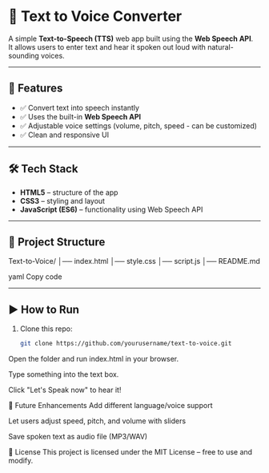 
# 🎤 Text to Voice Converter

A simple **Text-to-Speech (TTS)** web app built using the **Web Speech API**.  
It allows users to enter text and hear it spoken out loud with natural-sounding voices.

---

## 🚀 Features
- ✅ Convert text into speech instantly  
- ✅ Uses the built-in **Web Speech API**  
- ✅ Adjustable voice settings (volume, pitch, speed - can be customized)  
- ✅ Clean and responsive UI  

---

## 🛠️ Tech Stack
- **HTML5** – structure of the app  
- **CSS3** – styling and layout  
- **JavaScript (ES6)** – functionality using Web Speech API  

---

## 📂 Project Structure
Text-to-Voice/
│── index.html
│── style.css
│── script.js
│── README.md

yaml
Copy code

---

## ▶️ How to Run
1. Clone this repo:
   ```bash
   git clone https://github.com/yourusername/text-to-voice.git
Open the folder and run index.html in your browser.

Type something into the text box.

Click "Let's Speak now" to hear it!


🌟 Future Enhancements
Add different language/voice support

Let users adjust speed, pitch, and volume with sliders

Save spoken text as audio file (MP3/WAV)

📜 License
This project is licensed under the MIT License – free to use and modify.

